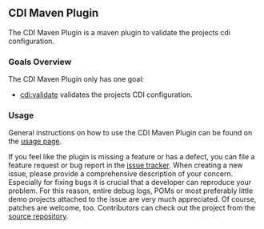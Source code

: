 ## CDI Maven Plugin

The CDI Maven Plugin is a maven plugin to validate the projects cdi configuration.

### Goals Overview

The CDI Maven Plugin only has one goal:

* [cdi:validate](validate-mojo.html) validates the projects CDI configuration.

### Usage

General instructions on how to use the CDI Maven Plugin can be found on the [usage page](usage.html).

If you feel like the plugin is missing a feature or has a defect, you can file a feature request or bug report in the [issue tracker](issue-tracking.html).
When creating a new issue, please provide a comprehensive description of your concern.
Especially for fixing bugs it is crucial that a developer can reproduce your problem.
For this reason, entire debug logs, POMs or most preferably little demo projects attached to the issue are very much appreciated.
Of course, patches are welcome, too.
Contributors can check out the project from the [source repository](source-repository.html).
